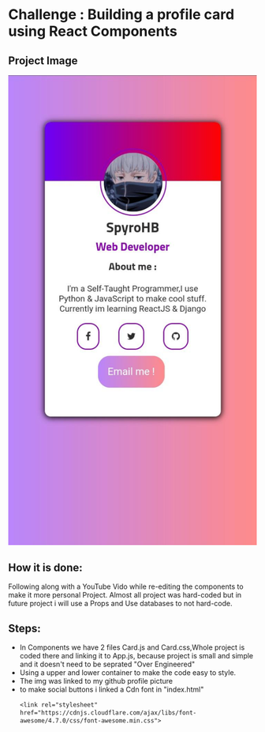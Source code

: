 # Challenge : Building a profile card using React Components

## Project Image

![Project image](./images/project_img.jpg)

## How it is done:

Following along with a YouTube Vido while re-editing the components to make it more personal Project.
Almost all project was hard-coded but in future project i will use a Props and Use databases to not hard-code.
## Steps:

- In Components we have 2 files Card.js and Card.css,Whole project is coded there and linking it to App.js,
  because project is small and simple and it doesn't need to be seprated "Over Engineered"
- Using a upper and lower container to make the code easy to style.
- The img was linked to my github profile picture
- to make social buttons i linked a Cdn font
  in "index.html"
  ```
  <link rel="stylesheet" href="https://cdnjs.cloudflare.com/ajax/libs/font-awesome/4.7.0/css/font-awesome.min.css">
  ```
